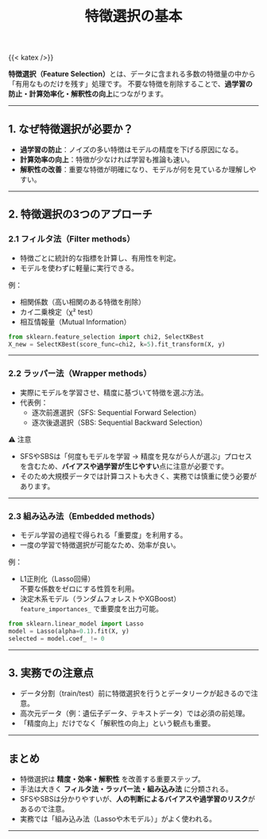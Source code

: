 ﻿---
title: "特徴選択の基本"
pre: "2.7.1 "
weight: 1
title_suffix: "なぜ必要か・どのような手法があるか"
---

{{< katex />}}

<div class="pagetop-box">
  <p><b>特徴選択（Feature Selection）</b>とは、データに含まれる多数の特徴量の中から「有用なものだけを残す」処理です。  
  不要な特徴を削除することで、<b>過学習の防止・計算効率化・解釈性の向上</b>につながります。</p>
</div>

---

## 1. なぜ特徴選択が必要か？
- **過学習の防止**：ノイズの多い特徴はモデルの精度を下げる原因になる。  
- **計算効率の向上**：特徴が少なければ学習も推論も速い。  
- **解釈性の改善**：重要な特徴が明確になり、モデルが何を見ているか理解しやすい。  

---

## 2. 特徴選択の3つのアプローチ

### 2.1 フィルタ法（Filter methods）
- 特徴ごとに統計的な指標を計算し、有用性を判定。  
- モデルを使わずに軽量に実行できる。  

例：
- 相関係数（高い相関のある特徴を削除）
- カイ二乗検定（χ² test）
- 相互情報量（Mutual Information）

```python
from sklearn.feature_selection import chi2, SelectKBest
X_new = SelectKBest(score_func=chi2, k=5).fit_transform(X, y)
```

---

### 2.2 ラッパー法（Wrapper methods）
- 実際にモデルを学習させ、精度に基づいて特徴を選ぶ方法。  
- 代表例：
  - 逐次前進選択（SFS: Sequential Forward Selection）
  - 逐次後退選択（SBS: Sequential Backward Selection）

⚠️ 注意  
- SFSやSBSは「何度もモデルを学習 → 精度を見ながら人が選ぶ」プロセスを含むため、**バイアスや過学習が生じやすい**点に注意が必要です。  
- そのため大規模データでは計算コストも大きく、実務では慎重に使う必要があります。  

---

### 2.3 組み込み法（Embedded methods）
- モデル学習の過程で得られる「重要度」を利用する。  
- 一度の学習で特徴選択が可能なため、効率が良い。  

例：
- L1正則化（Lasso回帰）  
  不要な係数をゼロにする性質を利用。  
- 決定木系モデル（ランダムフォレストやXGBoost）  
  `feature_importances_` で重要度を出力可能。  

```python
from sklearn.linear_model import Lasso
model = Lasso(alpha=0.1).fit(X, y)
selected = model.coef_ != 0
```

---

## 3. 実務での注意点
- データ分割（train/test）前に特徴選択を行うとデータリークが起きるので注意。  
- 高次元データ（例：遺伝子データ、テキストデータ）では必須の前処理。  
- 「精度向上」だけでなく「解釈性の向上」という観点も重要。  

---

## まとめ
- 特徴選択は **精度・効率・解釈性** を改善する重要ステップ。  
- 手法は大きく **フィルタ法・ラッパー法・組み込み法** に分類される。  
- SFSやSBSは分かりやすいが、**人の判断によるバイアスや過学習のリスク**があるので注意。  
- 実務では「組み込み法（Lassoや木モデル）」がよく使われる。  

---

